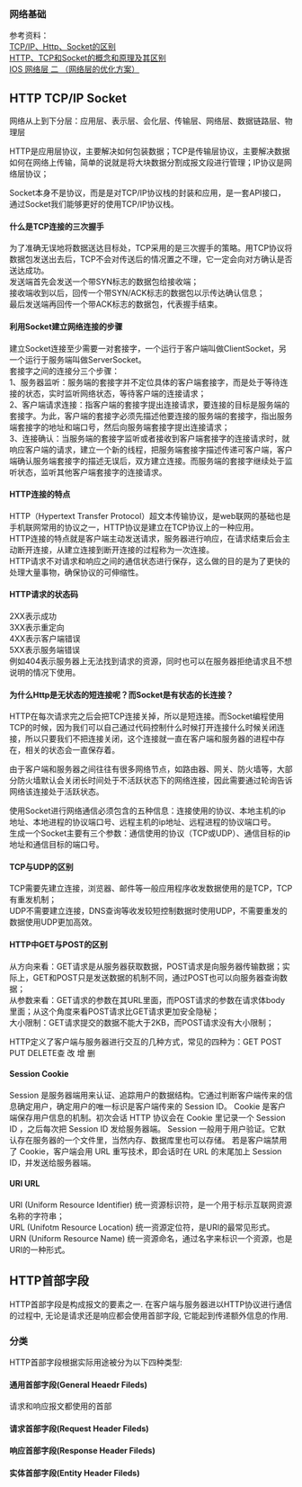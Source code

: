 ### 网络基础

参考资料：  
[TCP/IP、Http、Socket的区别](http://lib.csdn.net/article/computernetworks/20534)  
[HTTP、TCP和Socket的概念和原理及其区别](https://www.jianshu.com/p/947a2673102a)  
[IOS 网络层 二 （网络层的优化方案）](https://www.jianshu.com/p/fcf5c2add9e0)  

## HTTP TCP/IP Socket

网络从上到下分层：应用层、表示层、会化层、传输层、网络层、数据链路层、物理层

HTTP是应用层协议，主要解决如何包装数据；TCP是传输层协议，主要解决数据如何在网络上传输，简单的说就是将大块数据分割成报文段进行管理；IP协议是网络层协议；    

Socket本身不是协议，而是是对TCP/IP协议栈的封装和应用，是一套API接口，通过Socket我们能够更好的使用TCP/IP协议栈。  


#### 什么是TCP连接的三次握手
为了准确无误地将数据送达目标处，TCP采用的是三次握手的策略。用TCP协议将数据包发送出去后，TCP不会对传送后的情况置之不理，它一定会向对方确认是否送达成功。  
发送端首先会发送一个带SYN标志的数据包给接收端；  
接收端收到以后，回传一个带SYN/ACK标志的数据包以示传达确认信息；  
最后发送端再回传一个带ACK标志的数据包，代表握手结束。  

#### 利用Socket建立网络连接的步骤
建立Socket连接至少需要一对套接字，一个运行于客户端叫做ClientSocket，另一个运行于服务端叫做ServerSocket。  
套接字之间的连接分三个步骤：  
1、服务器监听：服务端的套接字并不定位具体的客户端套接字，而是处于等待连接的状态，实时监听网络状态，等待客户端的连接请求；    
2、客户端请求连接：指客户端的套接字提出连接请求，要连接的目标是服务端的套接字。为此，客户端的套接字必须先描述他要连接的服务端的套接字，指出服务端套接字的地址和端口号，然后向服务端套接字提出连接请求；   
3、连接确认：当服务端的套接字监听或者接收到客户端套接字的连接请求时，就响应客户端的请求，建立一个新的线程，把服务端套接字描述传递可客户端，客户端确认服务端套接字的描述无误后，双方建立连接。而服务端的套接字继续处于监听状态，监听其他客户端套接字的连接请求。    


#### HTTP连接的特点
HTTP（Hypertext Transfer Protocol）超文本传输协议，是web联网的基础也是手机联网常用的协议之一，HTTP协议是建立在TCP协议上的一种应用。  
HTTP连接的特点就是客户端主动发送请求，服务器进行响应，在请求结束后会主动断开连接，从建立连接到断开连接的过程称为一次连接。  
HTTP请求不对请求和响应之间的通信状态进行保存，这么做的目的是为了更快的处理大量事物，确保协议的可伸缩性。  

#### HTTP请求的状态码  
2XX表示成功  
3XX表示重定向  
4XX表示客户端错误  
5XX表示服务端错误   
例如404表示服务器上无法找到请求的资源，同时也可以在服务器拒绝请求且不想说明的情况下使用。  

#### 为什么Http是无状态的短连接呢？而Socket是有状态的长连接？
HTTP在每次请求完之后会把TCP连接关掉，所以是短连接。而Socket编程使用TCP的时候，因为我们可以自己通过代码控制什么时候打开连接什么时候关闭连接，所以只要我们不把连接关闭，这个连接就一直在客户端和服务器的进程中存在，相关的状态会一直保存着。 

由于客户端和服务器之间往往有很多网络节点，如路由器、网关、防火墙等，大部分防火墙默认会关闭长时间处于不活跃状态下的网络连接，因此需要通过轮询告诉网络该连接处于活跃状态。    

使用Socket进行网络通信必须包含的五种信息：连接使用的协议、本地主机的ip地址、本地进程的协议端口号、远程主机的ip地址、远程进程的协议端口号。  
生成一个Socket主要有三个参数：通信使用的协议（TCP或UDP）、通信目标的ip地址和通信目标的端口号。  


#### TCP与UDP的区别
TCP需要先建立连接，浏览器、邮件等一般应用程序收发数据使用的是TCP，TCP有重发机制；  
UDP不需要建立连接，DNS查询等收发较短控制数据时使用UDP，不需要重发的数据使用UDP更加高效。  

#### HTTP中GET与POST的区别
从方向来看：GET请求是从服务器获取数据，POST请求是向服务器传输数据；实际上，GET和POST只是发送数据的机制不同，通过POST也可以向服务器查询数据；    
从参数来看：GET请求的参数在其URL里面，而POST请求的参数在请求体body里面；从这个角度来看POST请求比GET请求更加安全隐秘；  
大小限制：GET请求提交的数据不能大于2KB，而POST请求没有大小限制；  
  
HTTP定义了客户端与服务器进行交互的几种方式，常见的四种为：GET POST PUT DELETE查 改 增 删  

#### Session Cookie
Session 是服务器端用来认证、追踪用户的数据结构。它通过判断客户端传来的信息确定用户，确定用户的唯一标识是客户端传来的 Session ID。
Cookie 是客户端保存用户信息的机制。初次会话 HTTP 协议会在 Cookie 里记录一个 Session ID ，之后每次把 Session ID 发给服务器端。
Session 一般用于用户验证。它默认存在服务器的一个文件里，当然内存、数据库里也可以存储。
若是客户端禁用了 Cookie，客户端会用 URL 重写技术，即会话时在 URL 的末尾加上 Session ID，并发送给服务器端。 

#### URI URL
URI (Uniform Resource Identifier) 统一资源标识符，是一个用于标示互联网资源名称的字符串；  
URL (Unifotm Resource Location) 统一资源定位符，是URI的最常见形式。  
URN (Uniform Resource Name) 统一资源命名，通过名字来标识一个资源，也是URI的一种形式。  

## HTTP首部字段

HTTP首部字段是构成报文的要素之一. 在客户端与服务器进以HTTP协议进行通信的过程中, 无论是请求还是响应都会使用首部字段, 它能起到传递额外信息的作用.   

### 分类
HTTP首部字段根据实际用途被分为以下四种类型:   
#### 通用首部字段(General Heaedr Fileds)  
请求和响应报文都使用的首部
#### 请求首部字段(Request Header Fileds)  
#### 响应首部字段(Response Header Fileds)  
#### 实体首部字段(Entity Header Fileds)  

